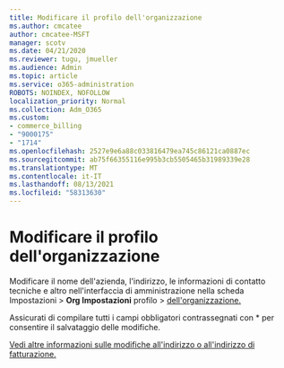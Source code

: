```yaml
---
title: Modificare il profilo dell'organizzazione
ms.author: cmcatee
author: cmcatee-MSFT
manager: scotv
ms.date: 04/21/2020
ms.reviewer: tugu, jmueller
ms.audience: Admin
ms.topic: article
ms.service: o365-administration
ROBOTS: NOINDEX, NOFOLLOW
localization_priority: Normal
ms.collection: Adm_O365
ms.custom:
- commerce_billing
- "9000175"
- "1714"
ms.openlocfilehash: 2527e9e6a88c033816479ea745c86121ca0887ec
ms.sourcegitcommit: ab75f66355116e995b3cb5505465b31989339e28
ms.translationtype: MT
ms.contentlocale: it-IT
ms.lasthandoff: 08/13/2021
ms.locfileid: "58313630"
---
```

# <a name="change-organization-profile"></a>Modificare il profilo dell'organizzazione

Modificare il nome dell'azienda, l'indirizzo, le informazioni di contatto tecniche e altro nell'interfaccia di amministrazione nella scheda Impostazioni  >  **Org Impostazioni** profilo  >  [dell'organizzazione.](https://admin.microsoft.com/AdminPortal/Home#/Settings/OrganizationProfile/:/Settings/L1/OrganizationInformation)

Assicurati di compilare tutti i campi obbligatori contrassegnati con * per consentire il salvataggio delle modifiche.

[Vedi altre informazioni sulle modifiche all'indirizzo o all'indirizzo di fatturazione.](https://docs.microsoft.com/microsoft-365/admin/manage/change-address-contact-and-more)
